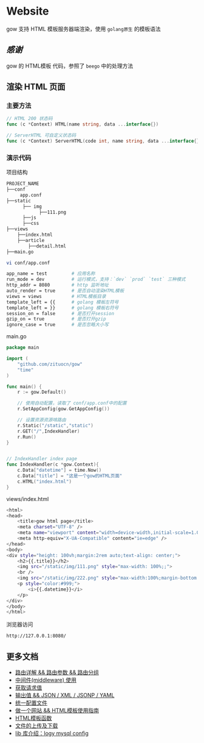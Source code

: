 # Website 

gow 支持 HTML 模板服务器端渲染，使用 `golang原生` 的模板语法

## *感谢*
gow 的 HTML模板 代码，参照了 `beego` 中的处理方法


## 渲染 HTML 页面

### 主要方法

```go
// HTML 200 状态码
func (c *Context) HTML(name string, data ...interface{})

// ServerHTML 可自定义状态码
func (c *Context) ServerHTML(code int, name string, data ...interface{})
```


### 演示代码

项目结构

```sh
PROJECT_NAME
├──conf
     app.conf
├──static
      ├── img
            ├──111.png
      ├──js
      ├──css
├──views
    ├──index.html
    ├──article
        ├──detail.html
├──main.go
```

```sh
vi conf/app.conf

app_name = test         # 应用名称
run_mode = dev          # 运行模式，支持：`dev` `prod` `test` 三种模式
http_addr = 8080        # http 监听地址
auto_render = true      # 是否自动渲染HTML模板
views = views           # HTML模板目录
template_left = {{      # golang 模板左符号
template_left = }}      # golang 模板右符号 
session_on = false      # 是否打开session
gzip_on = true          # 是否打开gzip 
ignore_case = true      # 是否忽略大小写
```

main.go

```go
package main

import (
    "github.com/zituocn/gow"
    "time"
)

func main() {
    r := gow.Default()

    // 使用自动配置，读取了 conf/app.conf中的配置
    r.SetAppConfig(gow.GetAppConfig())

    // 设置资源资源啃路由
    r.Static("/static","static")
    r.GET("/",IndexHandler)
    r.Run()
}


// IndexHandler index page
func IndexHandler(c *gow.Context){
    c.Data["datetime"] = time.Now()
    c.Data["title"] = "这是一个gow的HTML页面"
    c.HTML("index.html")
}
```

views/index.html

```sh
<html>
<head>
    <title>gow html page</title>
    <meta charset="UTF-8" />
    <meta name="viewport" content="width=device-width,initial-scale=1.0,minimum-scale=1.0,maximum-scale=1.0,user-scalable=0">
    <meta http-equiv="X-UA-Compatible" content="ie=edge" />
</head>
<body>
<div style="height: 100vh;margin:2rem auto;text-align: center;">
    <h2>{{.title}}</h2>
    <img src="/static/img/111.png" style="max-width: 100%;;">
    <br />
    <img src="/static/img/222.png" style="max-width:100%;margin-bottom: 2rem;">
    <p style="color:#999;">
        <i>{{.datetime}}</i>
    </p>
</div>
</body>
</html>

```

浏览器访问

```sh
http://127.0.0.1:8080/
```

## 更多文档

* [路由详解 && 路由参数 && 路由分组](https://github.com/zituocn/gow/blob/main/docs/route.md)
* [中间件(middleware) 使用](https://github.com/zituocn/gow/blob/main/docs/middleware.md)
* [获取请求值](https://github.com/zituocn/gow/blob/main/docs/request.md)
* [输出值 && JSON / XML / JSONP / YAML](https://github.com/zituocn/gow/blob/main/docs/response.md)
* [统一配置文件](https://github.com/zituocn/gow/blob/main/docs/config.md)
* [做一个网站 && HTML模板使用指南](https://github.com/zituocn/gow/blob/main/docs/website.md)
* [HTML模板函数](https://github.com/zituocn/gow/blob/main/docs/html.md)
* [文件的上传及下载](https://github.com/zituocn/gow/blob/main/docs/upload.md)
* [lib 库介绍：logy mysql config ](https://github.com/zituocn/gow/blob/main/docs/lib.md)